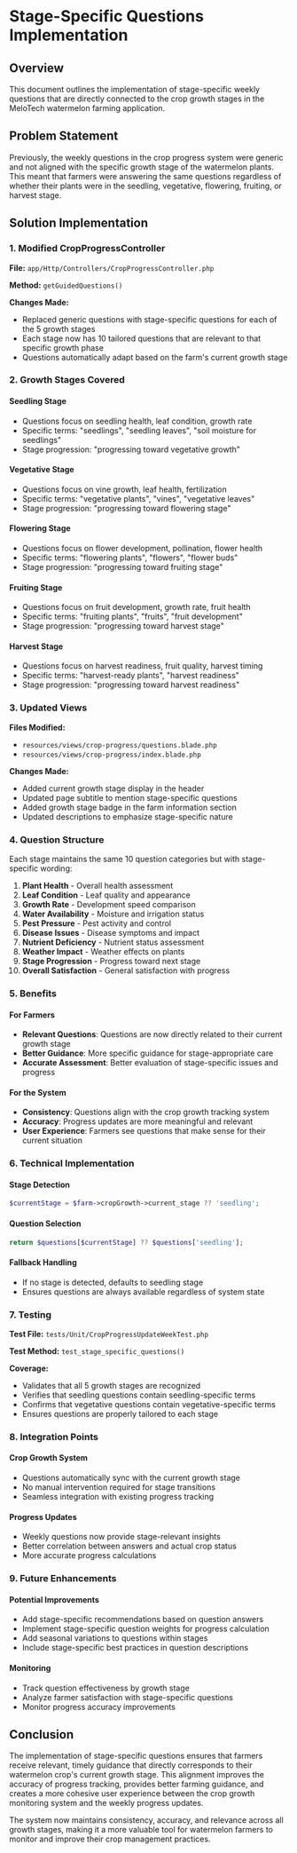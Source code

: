 # Stage-Specific Questions Implementation

## Overview

This document outlines the implementation of stage-specific weekly questions that are directly connected to the crop growth stages in the MeloTech watermelon farming application.

## Problem Statement

Previously, the weekly questions in the crop progress system were generic and not aligned with the specific growth stage of the watermelon plants. This meant that farmers were answering the same questions regardless of whether their plants were in the seedling, vegetative, flowering, fruiting, or harvest stage.

## Solution Implementation

### 1. Modified CropProgressController

**File:** `app/Http/Controllers/CropProgressController.php`

**Method:** `getGuidedQuestions()`

**Changes Made:**
- Replaced generic questions with stage-specific questions for each of the 5 growth stages
- Each stage now has 10 tailored questions that are relevant to that specific growth phase
- Questions automatically adapt based on the farm's current growth stage

### 2. Growth Stages Covered

#### Seedling Stage
- Questions focus on seedling health, leaf condition, growth rate
- Specific terms: "seedlings", "seedling leaves", "soil moisture for seedlings"
- Stage progression: "progressing toward vegetative growth"

#### Vegetative Stage  
- Questions focus on vine growth, leaf health, fertilization
- Specific terms: "vegetative plants", "vines", "vegetative leaves"
- Stage progression: "progressing toward flowering stage"

#### Flowering Stage
- Questions focus on flower development, pollination, flower health
- Specific terms: "flowering plants", "flowers", "flower buds"
- Stage progression: "progressing toward fruiting stage"

#### Fruiting Stage
- Questions focus on fruit development, growth rate, fruit health
- Specific terms: "fruiting plants", "fruits", "fruit development"
- Stage progression: "progressing toward harvest stage"

#### Harvest Stage
- Questions focus on harvest readiness, fruit quality, harvest timing
- Specific terms: "harvest-ready plants", "harvest readiness"
- Stage progression: "progressing toward harvest readiness"

### 3. Updated Views

**Files Modified:**
- `resources/views/crop-progress/questions.blade.php`
- `resources/views/crop-progress/index.blade.php`

**Changes Made:**
- Added current growth stage display in the header
- Updated page subtitle to mention stage-specific questions
- Added growth stage badge in the farm information section
- Updated descriptions to emphasize stage-specific nature

### 4. Question Structure

Each stage maintains the same 10 question categories but with stage-specific wording:

1. **Plant Health** - Overall health assessment
2. **Leaf Condition** - Leaf quality and appearance
3. **Growth Rate** - Development speed comparison
4. **Water Availability** - Moisture and irrigation status
5. **Pest Pressure** - Pest activity and control
6. **Disease Issues** - Disease symptoms and impact
7. **Nutrient Deficiency** - Nutrient status assessment
8. **Weather Impact** - Weather effects on plants
9. **Stage Progression** - Progress toward next stage
10. **Overall Satisfaction** - General satisfaction with progress

### 5. Benefits

#### For Farmers
- **Relevant Questions**: Questions are now directly related to their current growth stage
- **Better Guidance**: More specific guidance for stage-appropriate care
- **Accurate Assessment**: Better evaluation of stage-specific issues and progress

#### For the System
- **Consistency**: Questions align with the crop growth tracking system
- **Accuracy**: Progress updates are more meaningful and relevant
- **User Experience**: Farmers see questions that make sense for their current situation

### 6. Technical Implementation

#### Stage Detection
```php
$currentStage = $farm->cropGrowth->current_stage ?? 'seedling';
```

#### Question Selection
```php
return $questions[$currentStage] ?? $questions['seedling'];
```

#### Fallback Handling
- If no stage is detected, defaults to seedling stage
- Ensures questions are always available regardless of system state

### 7. Testing

**Test File:** `tests/Unit/CropProgressUpdateWeekTest.php`

**Test Method:** `test_stage_specific_questions()`

**Coverage:**
- Validates that all 5 growth stages are recognized
- Verifies that seedling questions contain seedling-specific terms
- Confirms that vegetative questions contain vegetative-specific terms
- Ensures questions are properly tailored to each stage

### 8. Integration Points

#### Crop Growth System
- Questions automatically sync with the current growth stage
- No manual intervention required for stage transitions
- Seamless integration with existing progress tracking

#### Progress Updates
- Weekly questions now provide stage-relevant insights
- Better correlation between answers and actual crop status
- More accurate progress calculations

### 9. Future Enhancements

#### Potential Improvements
- Add stage-specific recommendations based on question answers
- Implement stage-specific question weights for progress calculation
- Add seasonal variations to questions within stages
- Include stage-specific best practices in question descriptions

#### Monitoring
- Track question effectiveness by growth stage
- Analyze farmer satisfaction with stage-specific questions
- Monitor progress accuracy improvements

## Conclusion

The implementation of stage-specific questions ensures that farmers receive relevant, timely guidance that directly corresponds to their watermelon crop's current growth stage. This alignment improves the accuracy of progress tracking, provides better farming guidance, and creates a more cohesive user experience between the crop growth monitoring system and the weekly progress updates.

The system now maintains consistency, accuracy, and relevance across all growth stages, making it a more valuable tool for watermelon farmers to monitor and improve their crop management practices.
